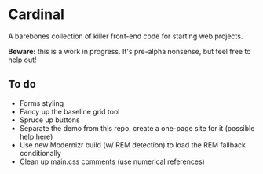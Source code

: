 Cardinal
========

A barebones collection of killer front-end code for starting web projects.

**Beware:** this is a work in progress. It's pre-alpha nonsense, but feel free to help out!

## To do

- Forms styling
- Fancy up the baseline grid tool
- Spruce up buttons
- Separate the demo from this repo, create a one-page site for it (possible help [here](http://lea.verou.me/2011/10/easily-keep-gh-pages-in-sync-with-master/))
- Use new Modernizr build (w/ REM detection) to load the REM fallback conditionally
- Clean up main.css comments (use numerical references)
